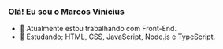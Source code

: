 ### Olá! Eu sou o Marcos Vinicius

- 🔭 Atualmente estou trabalhando com Front-End.
- 🌱 Estudando; HTML, CSS, JavaScript, Node.js e TypeScript.
